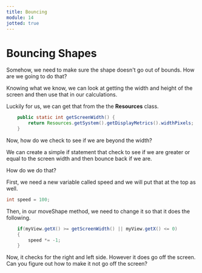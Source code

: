 ```yaml
---
title: Bouncing
module: 14
jotted: true
---
```


# Bouncing Shapes

Somehow, we need to make sure the shape doesn't go out of bounds.  How are we going to do that?

Knowing what we know, we can look at getting the width and height of the screen and then use that in our calculations.

Luckily for us, we can get that from the the **Resources** class.

```java
    public static int getScreenWidth() {
        return Resources.getSystem().getDisplayMetrics().widthPixels;
    }
```

Now, how do we check to see if we are beyond the width?

We can create a simple if statement that check to see if we are greater or equal to the screen width and then bounce back if we are.

How do we do that?

First, we need a new variable called speed and we will put that at the top as well.

```java
int speed = 100;
```

Then, in our moveShape method, we need to change it so that it does the following.

```java
    if(myView.getX() >= getScreenWidth() || myView.getX() <= 0)
    {
        speed *= -1;
    }
```

Now, it checks for the right and left side.  However it does go off the screen.  Can you figure out how to make it not go off the screen?